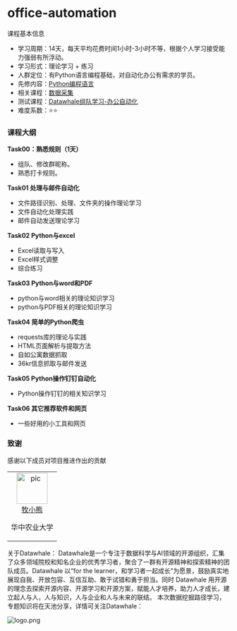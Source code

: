 # office-automation

课程基本信息

- 学习周期：14天，每天平均花费时间1小时-3小时不等，根据个人学习接受能力强弱有所浮动。
- 学习形式：理论学习 + 练习
- 人群定位：有Python语言编程基础，对自动化办公有需求的学员。
- 先修内容：<a href="https://github.com/datawhalechina/learn-python-the-smart-way">Python编程语言</a>
- 相关课程：<a href="https://github.com/datawhalechina/team-learning-program/tree/master/CollectData" >数据采集</a>
- 测试课程：<a href="https://github.com/datawhalechina/team-learning-program/tree/master/OfficeAutomation" >Datawhale组队学习-办公自动化</a>
- 难度系数：⭐⭐

### 课程大纲

**Task00：熟悉规则（1天）**
- 组队、修改群昵称。
- 熟悉打卡规则。


**Task01 处理与邮件自动化**
- 文件路径识别、处理、文件夹的操作理论学习
- 文件自动化处理实践
- 邮件自动发送理论学习

**Task02 Python与excel**
- Excel读取与写入
- Excel样式调整
- 综合练习

**Task03 Python与word和PDF**
- python与word相关的理论知识学习
- python与PDF相关的理论知识学习

**Task04 简单的Python爬虫**
- requests库的理论与实践
- HTML页面解析与提取方法
- 自如公寓数据抓取
- 36kr信息抓取与邮件发送

**Task05 Python操作钉钉自动化**
- Python操作钉钉的相关知识学习

**Task06 其它推荐软件和网页**
- 一些好用的小工具和网页

### 致谢

感谢以下成员对项目推进作出的贡献

<table border="0">
  <tbody>
    <tr align="center" >
      <td>
         <a href="https://github.com/muxiaoxiong"><img width="70" height="70" src="https://github.com/muxiaoxiong.png?s=40" alt="pic"></a><br>
         <a href="https://github.com/muxiaoxiong">牧小熊</a>
         <p>华中农业大学</p>
      </td>
    </tr>
  </tbody>
</table>


关于Datawhale： Datawhale是一个专注于数据科学与AI领域的开源组织，汇集了众多领域院校和知名企业的优秀学习者，聚合了一群有开源精神和探索精神的团队成员。Datawhale 以“for the learner，和学习者一起成长”为愿景，鼓励真实地展现自我、开放包容、互信互助、敢于试错和勇于担当。同时 Datawhale 用开源的理念去探索开源内容、开源学习和开源方案，赋能人才培养，助力人才成长，建立起人与人，人与知识，人与企业和人与未来的联结。 本次数据挖掘路径学习，专题知识将在天池分享，详情可关注Datawhale：

![logo.png](https://camo.githubusercontent.com/8578ee173c78b587d5058439bbd0b98fa39c173def229a8c3d957e62aac0b649/68747470733a2f2f696d672d626c6f672e6373646e696d672e636e2f323032303039313330313032323639382e706e67237069635f63656e746572)
